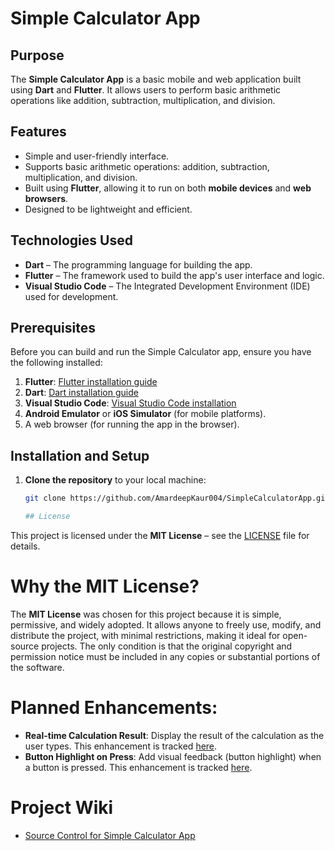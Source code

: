 # Simple Calculator App

## Purpose
The **Simple Calculator App** is a basic mobile and web application built using **Dart** and **Flutter**. It allows users to perform basic arithmetic operations like addition, subtraction, multiplication, and division.

## Features
- Simple and user-friendly interface.
- Supports basic arithmetic operations: addition, subtraction, multiplication, and division.
- Built using **Flutter**, allowing it to run on both **mobile devices** and **web browsers**.
- Designed to be lightweight and efficient.

## Technologies Used
- **Dart** – The programming language for building the app.
- **Flutter** – The framework used to build the app's user interface and logic.
- **Visual Studio Code** – The Integrated Development Environment (IDE) used for development.

## Prerequisites
Before you can build and run the Simple Calculator app, ensure you have the following installed:
1. **Flutter**: [Flutter installation guide](https://flutter.dev/docs/get-started/install)
2. **Dart**: [Dart installation guide](https://dart.dev/get-dart)
3. **Visual Studio Code**: [Visual Studio Code installation](https://code.visualstudio.com/)
4. **Android Emulator** or **iOS Simulator** (for mobile platforms).
5. A web browser (for running the app in the browser).

## Installation and Setup

1. **Clone the repository** to your local machine:
   ```bash
   git clone https://github.com/AmardeepKaur004/SimpleCalculatorApp.git

   ## License

This project is licensed under the **MIT License** – see the [LICENSE](LICENSE) file for details.

# Why the MIT License?

The **MIT License** was chosen for this project because it is simple, permissive, and widely adopted. It allows anyone to freely use, modify, and distribute the project, with minimal restrictions, making it ideal for open-source projects. The only condition is that the original copyright and permission notice must be included in any copies or substantial portions of the software.

# Planned Enhancements:
- **Real-time Calculation Result**: Display the result of the calculation as the user types. This enhancement is tracked [here](https://github.com/AmardeepKaur004/SimpleCalculatorApp/issues/1).
- **Button Highlight on Press**: Add visual feedback (button highlight) when a button is pressed. This enhancement is tracked [here](https://github.com/AmardeepKaur004/SimpleCalculatorApp/issues/2).

# Project Wiki
- [Source Control for Simple Calculator App](https://github.com/AmardeepKaur004/SimpleCalculatorApp/wiki/Source-Control-for-Simple-Calculator-App)



